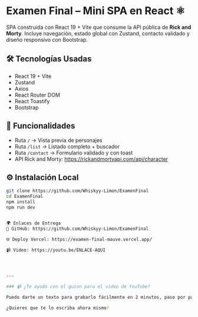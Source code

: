 # Examen Final – Mini SPA en React ⚛️

SPA construida con React 19 + Vite que consume la API pública de **Rick and Morty**. Incluye navegación, estado global con Zustand, contacto validado y diseño responsivo con Bootstrap.

## 🛠️ Tecnologías Usadas

- React 19 + Vite
- Zustand
- Axios
- React Router DOM
- React Toastify
- Bootstrap

## 🧪 Funcionalidades

- Ruta `/` → Vista previa de personajes
- Ruta `/list` → Listado completo + buscador
- Ruta `/contact` → Formulario validado y con toast
- API Rick and Morty: https://rickandmortyapi.com/api/character

## ⚙️ Instalación Local

```bash
git clone https://github.com/Whiskyy-Limon/ExamenFinal
cd ExamenFinal
npm install
npm run dev


🌍 Enlaces de Entrega
🔗 GitHub: https://github.com/Whiskyy-Limon/ExamenFinal

🌐 Deploy Vercel: https://examen-final-mauve.vercel.app/

📹 Video: https://youtu.be/ENLACE-AQUI




---

### 📹 ¿Te ayudo con el guion para el video de YouTube?

Puedo darte un texto para grabarlo fácilmente en 2 minutos, paso por paso.

¿Quieres que te lo escriba ahora mismo?
